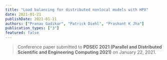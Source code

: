 ```yaml
---
title: "Load balancing for distributed nonlocal models with HPX"
date: 2021-01-21
publishDate: 2021-01-21
authors: ["Pranav Gadikar", "Patrick Diehl", "Prashant K Jha"]
publication_types: ["3"]
featured: false
---
```


> Conference paper submitted to **PDSEC 2021 (Parallel and Distributed
Scientific and Engineering Computing 2021)** on January 22, 2021.

